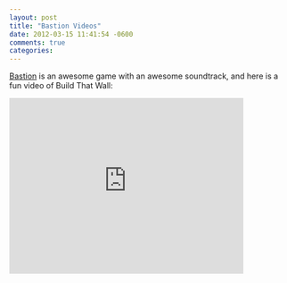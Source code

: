 ```yaml
---
layout: post
title: "Bastion Videos"
date: 2012-03-15 11:41:54 -0600
comments: true
categories:
---
```


<a href="http://supergiantgames.com/?page_id=242">Bastion</a> is an awesome game with an awesome soundtrack, and here is a fun video of Build That Wall:

<iframe src="https://www.youtube-nocookie.com/embed/DGxgFxF47XY" width="420" height="315" frameborder="0"></iframe>

